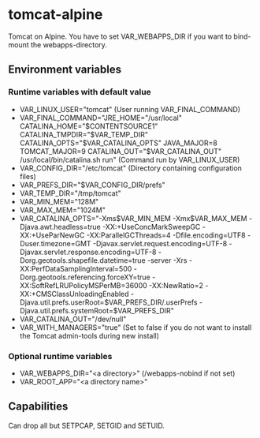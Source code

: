 # tomcat-alpine
Tomcat on Alpine. You have to set VAR_WEBAPPS_DIR if you want to bind-mount the webapps-directory.

## Environment variables
### Runtime variables with default value
* VAR_LINUX_USER="tomcat" (User running VAR_FINAL_COMMAND)
* VAR_FINAL_COMMAND="JRE_HOME=\"/usr/local\" CATALINA_HOME=\"$CONTENTSOURCE1\" CATALINA_TMPDIR=\"\$VAR_TEMP_DIR\" CATALINA_OPTS=\"\$VAR_CATALINA_OPTS\" JAVA_MAJOR=8 TOMCAT_MAJOR=9 CATALINA_OUT=\"\$VAR_CATALINA_OUT\" /usr/local/bin/catalina.sh run" (Command run by VAR_LINUX_USER)
* VAR_CONFIG_DIR="/etc/tomcat" (Directory containing configuration files)
* VAR_PREFS_DIR="\$VAR_CONFIG_DIR/prefs"
* VAR_TEMP_DIR="/tmp/tomcat"
* VAR_MIN_MEM="128M"
* VAR_MAX_MEM="1024M"
* VAR_CATALINA_OPTS="-Xms\$VAR_MIN_MEM -Xmx\$VAR_MAX_MEM -Djava.awt.headless=true -XX:+UseConcMarkSweepGC -XX:+UseParNewGC -XX:ParallelGCThreads=4 -Dfile.encoding=UTF8 -Duser.timezone=GMT -Djavax.servlet.request.encoding=UTF-8 -Djavax.servlet.response.encoding=UTF-8 -Dorg.geotools.shapefile.datetime=true -server -Xrs -XX:PerfDataSamplingInterval=500 -Dorg.geotools.referencing.forceXY=true -XX:SoftRefLRUPolicyMSPerMB=36000 -XX:NewRatio=2 -XX:+CMSClassUnloadingEnabled -Djava.util.prefs.userRoot=\$VAR_PREFS_DIR/.userPrefs -Djava.util.prefs.systemRoot=\$VAR_PREFS_DIR"
* VAR_CATALINA_OUT="/dev/null"
* VAR_WITH_MANAGERS="true" (Set to false if you do not want to install the Tomcat admin-tools during new install)

### Optional runtime variables
* VAR_WEBAPPS_DIR="&lt;a directory&gt;" (/webapps-nobind if not set)
* VAR_ROOT_APP="&lt;a directory name&gt;"

## Capabilities
Can drop all but SETPCAP, SETGID and SETUID.
